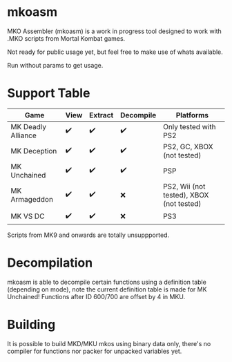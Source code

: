 ﻿# mkoasm

MKO Assembler (mkoasm) is a work in progress tool designed to work with .MKO scripts from Mortal Kombat games.

Not ready for public usage yet, but feel free to make use of whats available.

Run without params to get usage.


# Support Table

| Game | View | Extract | Decompile | Platforms |
|       ---       |       ---       |       ---       |       ---       |       ---       |
| MK Deadly Alliance | ✔️ | ✔️ | ✔️| Only tested with PS2 |
| MK Deception | ✔️ | ✔️ | ✔️| PS2, GC, XBOX (not tested) |
| MK Unchained | ✔️ | ✔️ | ✔️| PSP|
| MK Armageddon | ✔️ | ✔️ | ❌|PS2, Wii (not tested), XBOX (not tested)|
| MK VS DC | ✔️ | ✔️ | ❌|PS3|



Scripts from MK9 and onwards are totally unsuppported.


# Decompilation

mkoasm is able to decompile certain functions using a definition table (depending on mode), 
note the current definition table is made for MK Unchained! Functions after ID 600/700 are 
offset by 4 in MKU.


# Building

It is possible to build MKD/MKU mkos using binary data only, there's no compiler for functions
nor packer for unpacked variables yet.